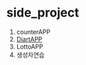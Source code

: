 # side_project

1. counterAPP
1. [DiartAPP](https://github.com/jyansol/side_project/tree/master/counterApp)
1. LottoAPP
1. 생성자연습
